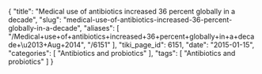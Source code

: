 {
    "title": "Medical use of antibiotics increased 36 percent globally in a decade",
    "slug": "medical-use-of-antibiotics-increased-36-percent-globally-in-a-decade",
    "aliases": [
        "/Medical+use+of+antibiotics+increased+36+percent+globally+in+a+decade+\u2013+Aug+2014",
        "/6151"
    ],
    "tiki_page_id": 6151,
    "date": "2015-01-15",
    "categories": [
        "Antibiotics and probiotics"
    ],
    "tags": [
        "Antibiotics and probiotics"
    ]
}